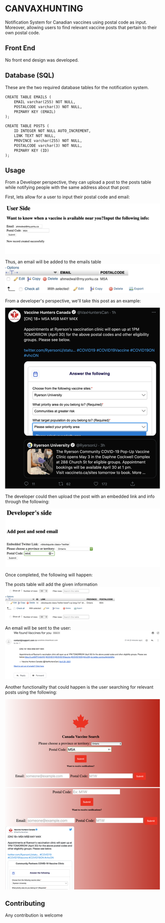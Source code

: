 # CANVAXHUNTING
Notification System for Canadian vaccines using postal code as input. Moreover, allowing users to find relevant vaccine posts that pertain to their own postal code.

## Front End

No front end design was developed.
## Database (SQL)

These are the two required database tables for the notification system.

```
CREATE TABLE EMAILS (
    EMAIL varchar(255) NOT NULL,
    POSTALCODE varchar(3) NOT NULL,
    PRIMARY KEY (EMAIL)
);
```
```
CREATE TABLE POSTS (
    ID INTEGER NOT NULL AUTO_INCREMENT,
    LINK TEXT NOT NULL,
    PROVINCE varchar(255) NOT NULL,
    POSTALCODE varchar(3) NOT NULL,
    PRIMARY KEY (ID)
);
```


## Usage

From a Developer perspective, they can upload a post to the posts table while notifying people with the same address about that post:


First, lets allow for a user to input their postal code and email:

<img src="images/find-info.png"  title="Subscribe">

Thus, an email will be added to the emails table
<img src="images/email-database.png"  title="EMAILS">

From a developer's perspective, we'll take this post as an example:

<img src="images/tweet.png"  title="Tweet">

The developer could then upload the post with an embedded link and info through the following:

<img src="images/add-email.png"  title="Tweet">

Once completed, the following will happen:

The posts table will add the given information
<img src="images/posts-database.png"  title="POSTS">

An email will be sent to the user:
<img src="images/email.png"  title="email">


Another functionality that could happen is the user searching for relevant posts using the following:

<img src="images/get-post1.png"  title="ALLPOSTS">

<img src="images/get-post2.png"  title="ALLPOSTS">








## Contributing
Any contribution is welcome

